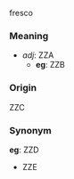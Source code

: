 fresco
### Meaning
+ _adj_: ZZA
    + __eg__: ZZB

### Origin

ZZC

### Synonym

__eg__: ZZD

+ ZZE


